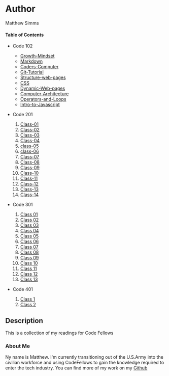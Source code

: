 # Author
Matthew Simms

#### Table of Contents
- Code 102
    * [Growth-Mindset](/Code_102_-_Intro_to_Software_Development/Growth-Mindset.md)
    * [Markdown](/Code_102_-_Intro_to_Software_Development/markdown.md)
    * [Coders-Computer](/Code_102_-_Intro_to_Software_Development/coders-computer.md)
    * [Git-Tutorial](/Code_102_-_Intro_to_Software_Development/Git_Tutorial.md)
    * [Structure-web-pages](/Code_102_-_Intro_to_Software_Development/Structure_webpages.md)
    * [CSS](/Code_102_-_Intro_to_Software_Development/CSS.md)
    * [Dynamic-Web-pages](/Code_102_-_Intro_to_Software_Development/DynamicJavascript.md)
    * [Computer-Architecture](/Code_102_-_Intro_to_Software_Development/ComputerArch.md)
    * [Operators-and-Loops](/Code_102_-_Intro_to_Software_Development/OperatorsLoops.md)
    * [Intro-to-Javascript](/Code_102_-_Intro_to_Software_Development/Introjavascript.md)

- Code 201
    1. [Class-01](/Code_201_-_Foundations_of_Software_Development/class-01.md)  
    1. [Class-02](/Code_201_-_Foundations_of_Software_Development/class-02.md)  
    1. [Class-03](/Code_201_-_Foundations_of_Software_Development/class-03.md)  
    1. [Class-04](/Code_201_-_Foundations_of_Software_Development/class-04.md)
    1. [class-05](/Code_201_-_Foundations_of_Software_Development/class-05.md)
    1. [class-06](/Code_201_-_Foundations_of_Software_Development/class-06.md)
    1. [Class-07](/Code_201_-_Foundations_of_Software_Development/class-07.md)
    1. [Class-08](/Code_201_-_Foundations_of_Software_Development/class-08.md)
    1. [Class-09](/Code_201_-_Foundations_of_Software_Development/class-09.md)
    1. [Class-10](/Code_201_-_Foundations_of_Software_Development/class-10.md)
    1. [Class-11](/Code_201_-_Foundations_of_Software_Development/class-11.md)
    1. [Class-12](/Code_201_-_Foundations_of_Software_Development/class-12.md)
    1. [Class-13](/Code_201_-_Foundations_of_Software_Development/class-13.md)
    1. [Class-14](/Code_201_-_Foundations_of_Software_Development/class-14.md)
    

- Code 301 
    1. [Class 01](/Code_301_-_Intermediate_Software_Development/Class-01.md)
    1. [Class 02](/Code_301_-_Intermediate_Software_Development/Class-02.md)
    1. [Class 03](/Code_301_-_Intermediate_Software_Development/Class-03.md)
    1. [Class 04](/Code_301_-_Intermediate_Software_Development/Class-04.md)
    1. [Class 05](/Code_301_-_Intermediate_Software_Development/Class-05.md)
    1. [Class 06](/Code_301_-_Intermediate_Software_Development/Class-06.md)
    1. [Class 07](/Code_301_-_Intermediate_Software_Development/Class-07.md)
    1. [Class 08](/Code_301_-_Intermediate_Software_Development/Class-08.md)
    1. [Class 09](/Code_301_-_Intermediate_Software_Development/Class-09.md)
    1. [Class 10](/Code_301_-_Intermediate_Software_Development/Class-10.md)
    1. [Class 11](/Code_301_-_Intermediate_Software_Development/Class-11.md)
    1. [Class 12](/Code_301_-_Intermediate_Software_Development/Class-12.md)
    1. [Class 13](/Code_301_-_Intermediate_Software_Development/Class-13.md)

- Code 401
    1. [Class 1](Code_401_-_Advanced_Software_Development/Class-01.md)
    1. [Class 2](Code_401_-_Advanced_Software_Development/Class-02.md)

## Description
This is a collection of my readings for Code Fellows

### About Me
Ny name is Matthew. I'm currently transitioning out of the U.S.Army into the civilian workforce and using CodeFellows to gain the knowledge required to enter the tech industry. You can find more of my work on my [Github](https://github.com/mparkersimms)


